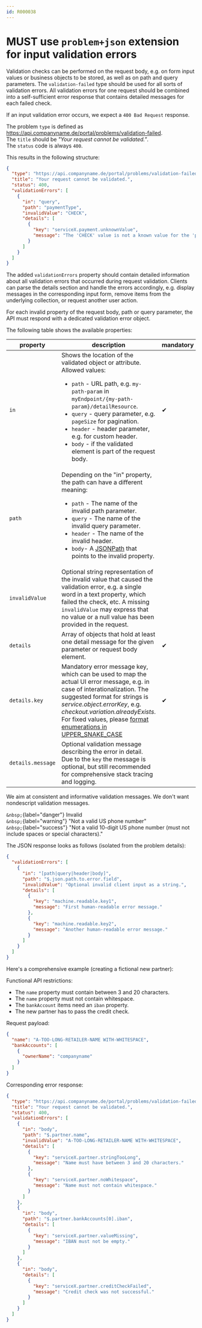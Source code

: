 ```yaml
---
id: R000038
---
```


# MUST use `problem+json` extension for input validation errors

Validation checks can be performed on the request body, e.g. on form input values or business objects to be stored, as well as on path and query parameters. The `validation-failed` type should be used for all sorts of validation errors. All validation errors for one request should be combined into a self-sufficient error response that contains detailed messages for each failed check.

If an input validation error occurs, we expect a `400 Bad Request` response.

The problem `type` is defined as <https://api.companyname.de/portal/problems/validation-failed>.<br />
The `title` should be _"Your request cannot be validated."_.<br />
The `status` code is always `400`.

This results in the following structure:

```json
{
  "type": "https://api.companyname.de/portal/problems/validation-failed",
  "title": "Your request cannot be validated.",
  "status": 400,
  "validationErrors": [
    {
      "in": "query",
      "path": "paymentType",
      "invalidValue": "CHECK",
      "details": [
        {
          "key": "serviceX.payment.unknownValue",
          "message": "The 'CHECK' value is not a known value for the 'paymentType' query parameter."
        }
      ]
    }
  ]
}
```

The added `validationErrors` property should contain detailed information about all validation errors that occurred during request validation.
Clients can parse the details section and handle the errors accordingly, e.g. display messages in the corresponding input form, remove items from the underlying collection, or request another user action.

For each invalid property of the request body, path or query parameter, the API must respond with a dedicated validation error object.

The following table shows the available properties:

| property          | description                                                                                                                                                                                                                                                                                                                                                                                                                          | mandatory |
| ----------------- | ------------------------------------------------------------------------------------------------------------------------------------------------------------------------------------------------------------------------------------------------------------------------------------------------------------------------------------------------------------------------------------------------------------------------------------ | --------- |
| `in`              | Shows the location of the validated object or attribute. Allowed values:<ul><li><code>path</code> - URL path, e.g. `my-path-param` in `myEndpoint/{my-path-param}/detailResource`.</li><li><code>query</code> - query parameter, e.g. `pageSize` for pagination.</li><li><code>header</code> - header parameter, e.g. for custom header.</li><li><code>body</code> - if the validated element is part of the request body.</li></ul> | ✔         |
| `path`            | Depending on the "in" property, the path can have a different meaning:<ul><li><code>path</code> - The name of the invalid path parameter.</li><li><code>query</code> - The name of the invalid query parameter.</li><li><code>header</code> - The name of the invalid header.</li><li><code>body</code>- A [JSONPath](https://goessner.net/articles/JsonPath/) that points to the invalid property.</li></ul>                        |           |
| `invalidValue`    | Optional string representation of the invalid value that caused the validation error, e.g. a single word in a text property, which failed the check, etc. A missing `invalidValue` may express that no value or a null value has been provided in the request.                                                                                                                                                                       |           |
| `details`         | Array of objects that hold at least one detail message for the given parameter or request body element.                                                                                                                                                                                                                                                                                                                              | ✔         |
| `details.key`     | Mandatory error message key, which can be used to map the actual UI error message, e.g. in case of interationalization. The suggested format for strings is _service.object.errorKey_, e.g. _checkout.variation.alreadyExists_. <br> For fixed values, please [format enumerations in UPPER_SNAKE_CASE](../../../../global/json/naming-conventions/rules/must-format-enumerations-in-upper-snake-case.md)                                                                                                         | ✔         |
| `details.message` | Optional validation message describing the error in detail. Due to the `key` the message is optional, but still recommended for comprehensive stack tracing and logging.                                                                                                                                                                                                                                                             |

We aim at consistent and informative validation messages.
We don't want nondescript validation messages.

`&nbsp;`{label="danger"} Invalid  
`&nbsp;`{label="warning"} "Not a valid US phone number"  
`&nbsp;`{label="success"} "Not a valid 10-digit US phone number (must not include spaces or special characters)."

The JSON response looks as follows (isolated from the problem details):

```json
{
  "validationErrors": [
    {
      "in": "[path|query|header|body]",
      "path": "$.json.path.to.error.field",
      "invalidValue": "Optional invalid client input as a string.",
      "details": [
        {
          "key": "machine.readable.key1",
          "message": "First human-readable error message."
        },
        {
          "key": "machine.readable.key2",
          "message": "Another human-readable error message."
        }
      ]
    }
  ]
}
```

Here's a comprehensive example (creating a fictional new partner):

Functional API restrictions:

- The `name` property must contain between 3 and 20 characters.
- The `name` property must not contain whitespace.
- The `bankAccount` items need an `iban` property.
- The new partner has to pass the credit check.

Request payload:

```json
{
  "name": "A-TOO-LONG-RETAILER-NAME WITH-WHITESPACE",
  "bankAccounts": [
    {
      "ownerName": "companyname"
    }
  ]
}
```

Corresponding error response:

```json
{
  "type": "https://api.companyname.de/portal/problems/validation-failed",
  "title": "Your request cannot be validated.",
  "status": 400,
  "validationErrors": [
    {
      "in": "body",
      "path": "$.partner.name",
      "invalidValue": "A-TOO-LONG-RETAILER-NAME WITH-WHITESPACE",
      "details": [
        {
          "key": "serviceX.partner.stringTooLong",
          "message": "Name must have between 3 and 20 characters."
        },
        {
          "key": "serviceX.partner.noWhitespace",
          "message": "Name must not contain whitespace."
        }
      ]
    },
    {
      "in": "body",
      "path": "$.partner.bankAccounts[0].iban",
      "details": [
        {
          "key": "serviceX.partner.valueMissing",
          "message": "IBAN must not be empty."
        }
      ]
    },
    {
      "in": "body",
      "details": [
        {
          "key": "serviceX.partner.creditCheckFailed",
          "message": "Credit check was not successful."
        }
      ]
    }
  ]
}
```
